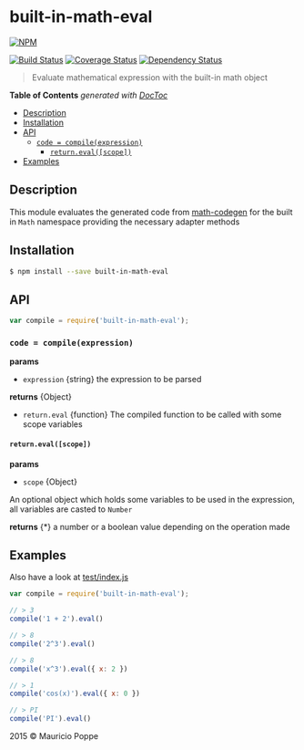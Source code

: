 # built-in-math-eval 

[![NPM][npm-image]][npm-url]

[![Build Status][travis-image]][travis-url] [![Coverage Status][coveralls-image]][coveralls-url]  [![Dependency Status][david-image]][david-url]

> Evaluate mathematical expression with the built-in math object

<!-- START doctoc generated TOC please keep comment here to allow auto update -->
<!-- DON'T EDIT THIS SECTION, INSTEAD RE-RUN doctoc TO UPDATE -->
**Table of Contents**  *generated with [DocToc](https://github.com/thlorenz/doctoc)*

- [Description](#description)
- [Installation](#installation)
- [API](#api)
  - [`code = compile(expression)`](#code--compileexpression)
    - [`return.eval([scope])`](#returnevalscope)
- [Examples](#examples)

<!-- END doctoc generated TOC please keep comment here to allow auto update -->

## Description

This module evaluates the generated code from [math-codegen](https://github.com/maurizzzio/math-codegen)
for the built in `Math` namespace providing the necessary adapter methods

## Installation

```sh
$ npm install --save built-in-math-eval
```

## API

```javascript
var compile = require('built-in-math-eval');
```

### `code = compile(expression)`

**params**
* `expression` {string} the expression to be parsed

**returns** {Object}
* `return.eval` {function} The compiled function to be called with some scope variables

#### `return.eval([scope])`

**params**
* `scope` {Object} 

An optional object which holds some variables to be used in the expression,
all variables are casted to `Number`

**returns** {*} a number or a boolean value depending on the operation made

## Examples

Also have a look at [test/index.js](https://github.com/maurizzzio/built-in-math-eval/blob/master/test/index.js)

```javascript
var compile = require('built-in-math-eval');

// > 3
compile('1 + 2').eval()

// > 8
compile('2^3').eval()

// > 8
compile('x^3').eval({ x: 2 })

// > 1
compile('cos(x)').eval({ x: 0 })

// > PI
compile('PI').eval()
```

2015 © Mauricio Poppe

[npm-image]: https://nodei.co/npm/built-in-math-eval.png?downloads=true
[npm-url]: https://npmjs.org/package/built-in-math-eval
[travis-image]: https://travis-ci.org/maurizzzio/built-in-math-eval.svg?branch=master
[travis-url]: https://travis-ci.org/maurizzzio/built-in-math-eval
[coveralls-image]: https://coveralls.io/repos/maurizzzio/built-in-math-eval/badge.svg
[coveralls-url]: https://coveralls.io/r/maurizzzio/built-in-math-eval
[david-image]: https://david-dm.org/maurizzzio/built-in-math-eval.svg
[david-url]: https://david-dm.org/maurizzzio/built-in-math-eval

